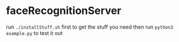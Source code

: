 # faceRecognitionServer
run `./installStuff.sh` first to get the stuff you need
then run `python3 example.py` to test it out
